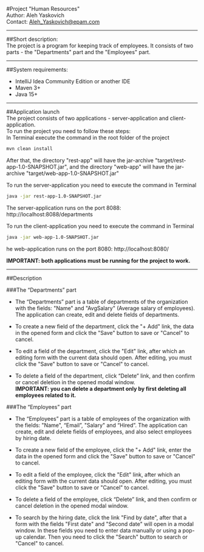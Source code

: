 #Project "Human Resources"  
Author: Aleh Yaskovich  
Contact: Aleh_Yaskovich@epam.com 
***
##Short description:  
The project is a program for keeping track of employees. 
It consists of two parts - the "Departments" part 
and the "Employees" part.
***
##System requirements:  
- IntelliJ Idea Community Edition or another IDE  
- Maven 3+  
- Java 15+
***
##Application launch  
The project consists of two applications - 
server-application and client-application.  
To run the project you need to follow these steps:  
In Terminal execute the command in the root folder of the project  
```sh
mvn clean install 
``` 
After that, the directory "rest-app" will have the jar-archive 
"target/rest-app-1.0-SNAPSHOT.jar", 
and the directory "web-app" will have the jar-archive
"target/web-app-1.0-SNAPSHOT.jar"

To run the server-application you need to execute the command in Terminal  
```sh
java -jar rest-app-1.0-SNAPSHOT.jar  
```
The server-application runs on the port 8088: http://localhost:8088/departments

To run the client-application you need to execute the command in Terminal  
```sh
java -jar web-app-1.0-SNAPSHOT.jar  
```
he web-application runs on the port 8080: http://localhost:8080/

**IMPORTANT: both applications must be running for the project to work.**
***
##Description

###The “Departments” part
- The “Departments” part is a table of departments of the organization 
with the fields: "Name" and "AvgSalary" (Average salary of employees). 
The application can create, edit and delete fields of departments.

- To create a new field of the department, click the "+ Add" link, 
the data in the opened form and click the "Save" button to save or "Cancel" to cancel.
  
- To edit a field of the department, click the "Edit" link, 
after which an editing form with the current data should open. 
After editing, you must click the "Save" button to save or "Cancel" to cancel.
  
- To delete a field of the department, click “Delete” link, 
and then confirm or cancel deletion in the opened modal window.  
**IMPORTANT: you can delete a department only by first deleting all 
employees related to it.**

###The “Employees” part
- The “Employees” part is a table of employees of the organization with the fields: 
"Name", “Email”,  "Salary" and “Hired”. The application can create, edit 
and delete fields of employees, and also select employees by hiring date.

- To create a new field of the employee, click the "+ Add" link, enter the data 
in the opened form and click the "Save" button to save or "Cancel" to cancel.

- To edit a field of the employee, click the "Edit" link, after which an editing 
form with the current data should open. After editing, you must click the "Save" 
button to save or "Cancel" to cancel.

- To delete a field of the employee, click “Delete” link, and then confirm 
or cancel deletion in the opened modal window.

- To search by the hiring date, click the link "Find by date", after that a 
form with the fields "First date" and "Second date" will open in a modal window. 
In these fields you need to enter data manually or using a pop-up calendar. 
Then you need to click the "Search" button to search or "Cancel" to cancel.
  
